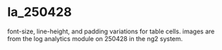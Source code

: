 # la_250428
font-size, line-height, and padding variations for table cells. images are from the log analytics module on 250428 in the ng2 system.
